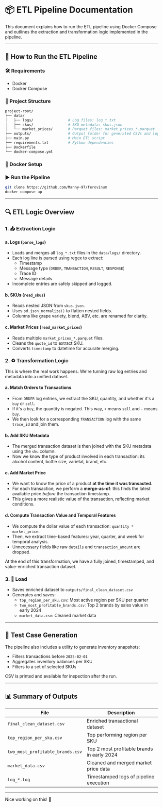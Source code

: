 # 📦 ETL Pipeline Documentation

This document explains how to run the ETL pipeline using Docker Compose and outlines the extraction and transformation logic implemented in the pipeline.

---

## 🚀 How to Run the ETL Pipeline

### 🛠 Requirements
- Docker
- Docker Compose

### 📁 Project Structure
```bash
project-root/
├── data/
│   ├── logs/                # Log files: log_*.txt
│   ├── skus/                # SKU metadata: skus.json
│   └── market_prices/       # Parquet files: market_prices_*.parquet
├── outputs/                 # Output folder for generated CSVs and logs
├── main.py                  # Main ETL script
├── requirements.txt         # Python dependencies
├── Dockerfile
└── docker-compose.yml
```

### 🐳 Docker Setup


### ▶️ Run the Pipeline
```bash
git clone https://github.com/Manny-97/ferovinum
docker-compose up
```

---

## 🔍 ETL Logic Overview

### 1. 📥 Extraction Logic

#### a. Logs (`parse_logs`)
- Loads and merges all `log_*.txt` files in the `data/logs/` directory.
- Each log line is parsed using regex to extract:
  - Timestamp
  - Message type (`ORDER`, `TRANSACTION`, `RESULT`, `RESPONSE`)
  - Trace ID
  - Message details
- Incomplete entries are safely skipped and logged.

#### b. SKUs (`read_skus`)
- Reads nested JSON from `skus.json`.
- Uses `pd.json_normalize()` to flatten nested fields.
- Columns like grape variety, blend, ABV, etc. are renamed for clarity.

#### c. Market Prices (`read_market_prices`)
- Reads multiple `market_prices_*.parquet` files.
- Cleans the `quote_id` to extract SKU.
- Converts `timestamp` to datetime for accurate merging.

### 2. ♻️ Transformation Logic

This is where the real work happens. We're turning raw log entries and metadata into a unified dataset.

#### a. Match Orders to Transactions
- From `ORDER` log entries, we extract the SKU, quantity, and whether it's a `buy` or `sell`.
- If it's a `buy`, the quantity is negated. This way, `+` means `sell` and `-` means `buy`.
- We then look for a corresponding `TRANSACTION` log with the same `trace_id` and join them.

#### b. Add SKU Metadata
- The merged transaction dataset is then joined with the SKU metadata using the `sku` column.
- Now we know the type of product involved in each transaction: its alcohol content, bottle size, varietal, brand, etc.

#### c. Add Market Price
- We want to know the price of a product **at the time it was transacted**.
- For each transaction, we perform a **merge-as-of**: this finds the latest available price *before* the transaction timestamp.
- This gives a more realistic value of the transaction, reflecting market conditions.

#### d. Compute Transaction Value and Temporal Features
- We compute the dollar value of each transaction: `quantity * market_price`.
- Then, we extract time-based features: year, quarter, and week for temporal analysis.
- Unnecessary fields like raw `details` and `transaction_amount` are dropped.

At the end of this transformation, we have a fully joined, timestamped, and value-enriched transaction dataset.

### 3. 💾 Load
- Saves enriched dataset to `outputs/final_clean_dataset.csv`
- Generates and saves:
  - `top_region_per_sku.csv`: Most active region per SKU per quarter
  - `two_most_profitable_brands.csv`: Top 2 brands by sales value in early 2024
  - `market_data.csv`: Cleaned market data

---

## 🧪 Test Case Generation

The pipeline also includes a utility to generate inventory snapshots:
- Filters transactions before `2025-02-01`
- Aggregates inventory balances per SKU
- Filters to a set of selected SKUs

CSV is printed and available for inspection after the run.

---

## 📊 Summary of Outputs

| File                               | Description                                |
|------------------------------------|--------------------------------------------|
| `final_clean_dataset.csv`          | Enriched transactional dataset             |
| `top_region_per_sku.csv`           | Top performing region per SKU              |
| `two_most_profitable_brands.csv`   | Top 2 most profitable brands in early 2024 |
| `market_data.csv`                  | Cleaned and merged market price data       |
| `log_*.log`                        | Timestamped logs of pipeline execution     |

---

Nice working on this! 🎯

